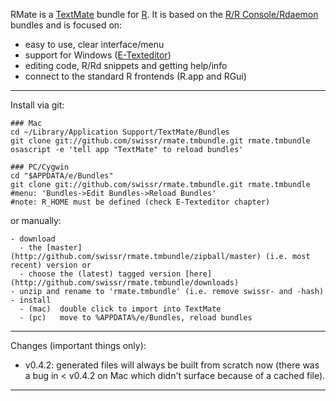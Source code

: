 RMate is a [TextMate](http://macromates.com/) bundle for [R](http://www.r-project.org/about.html). It is based on the [R/R Console/Rdaemon](http://svn.textmate.org/trunk/Bundles) bundles and is focused on:

- easy to use, clear interface/menu
- support for Windows ([E-Texteditor](http://www.e-texteditor.com/))
- editing code, R/Rd snippets and getting help/info
- connect to the standard R frontends (R.app and RGui)

----

Install via git:

	### Mac
	cd ~/Library/Application Support/TextMate/Bundles
	git clone git://github.com/swissr/rmate.tmbundle.git rmate.tmbundle
	osascript -e 'tell app "TextMate" to reload bundles'
	
	### PC/Cygwin
	cd "$APPDATA/e/Bundles"
	git clone git://github.com/swissr/rmate.tmbundle.git rmate.tmbundle
	#menu: 'Bundles->Edit Bundles->Reload Bundles'
	#note: R_HOME must be defined (check E-Texteditor chapter)

or manually:

	- download
	  - the [master](http://github.com/swissr/rmate.tmbundle/zipball/master) (i.e. most recent) version or
	  - choose the (latest) tagged version [here](http://github.com/swissr/rmate.tmbundle/downloads)
	- unzip and rename to 'rmate.tmbundle' (i.e. remove swissr- and -hash)
	- install
	  - (mac)  double click to import into TextMate
	  - (pc)   move to %APPDATA%/e/Bundles, reload bundles

----

Changes (important things only):

- v0.4.2: generated files will always be built from scratch now (there was a bug in < v0.4.2 on Mac which didn't surface because of a cached file).

----
